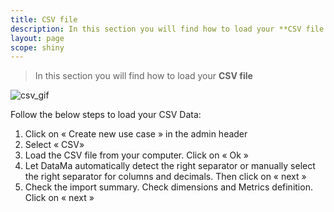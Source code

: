 ```yaml
---
title: CSV file
description: In this section you will find how to load your **CSV file
layout: page
scope: shiny
---
```


> In this section you will find how to load your **CSV file**

![csv_gif]({{site.url}}/{{site.baseurl}}/core_app/header/create_new_use_case/images/Load-CSV-Compare_GIF2.gif)

Follow the below steps to load your CSV Data:

1. Click on « Create new use case » in the admin header
2. Select « CSV»
3. Load the CSV file from your computer. Click on « Ok »
4. Let DataMa automatically detect the right separator or manually select the right separator for columns and decimals. Then click on « next »
5. Check the import summary. Check dimensions and Metrics definition. Click on « next »
